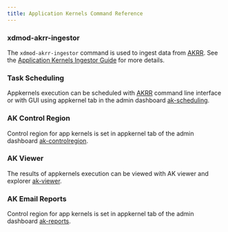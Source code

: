 ```yaml
---
title: Application Kernels Command Reference
---
```


### xdmod-akrr-ingestor

The `xdmod-akrr-ingestor` command is used to ingest data from
[AKRR](https://akrr.xdmod.org).  See the
[Application Kernels Ingestor Guide](ak-ingestor.html) for more details.

### Task Scheduling

Appkernels execution can be scheduled with [AKRR](https://akrr.xdmod.org) command line interface 
or with GUI using appkernel tab in the admin dashboard [ak-scheduling](ak-scheduling.md). 

### AK Control Region

Control region for app kernels is set in appkernel tab of the admin dashboard [ak-controlregion](ak-controlregion.md). 

### AK Viewer

The results of appkernels execution can be viewed with AK viewer and explorer [ak-viewer](ak-viewer.md). 

### AK Email Reports

Control region for app kernels is set in appkernel tab of the admin dashboard [ak-reports](ak-reports.md). 

